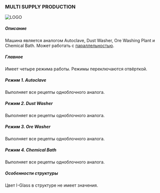 ### MULTI SUPPLY PRODUCTION

![LOGO](https://raw.githubusercontent.com/GT-IMPACT/impact-front/main/public/media/gregtech/ParSupply.png)

##### Описание

Машина является аналогом Autoclave, Dust Washer, Ore Washing Plant и Chemical Bath. Может работать с [параллельностью](#/mechanics#parallelism).

##### Главное

Имеет четыре режима работы. Режимы переключаются отвёрткой.

##### Режим 1. Autoclave

Выполняет все рецепты одноблочного аналога.

##### Режим 2. Dust Washer

Выполняет все рецепты одноблочного аналога.

##### Режим 3. Ore Washer

Выполняет все рецепты одноблочного аналога.

##### Режим 4. Chemical Bath

Выполняет все рецепты одноблочного аналога.

##### Особенности структуры

Цвет I-Glass в структуре не имеет значения.
